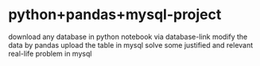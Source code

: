 # python+pandas+mysql-project
download any database in python notebook via database-link
modify the data by pandas 
upload the table in mysql
solve some justified and relevant real-life problem in mysql
